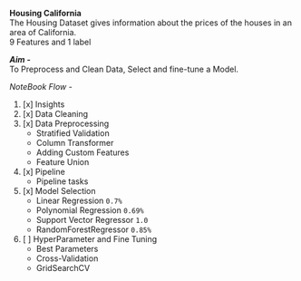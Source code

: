 **Housing California**<br>
	The Housing Dataset gives information about the prices of the houses in an area of California.<br>
  9 Features and 1 label
 
***Aim -***<br>
	To Preprocess and Clean Data, Select and fine-tune a Model.<br>
 
*NoteBook Flow -*
1. [x] Insights
2. [x] Data Cleaning
3. [x] Data Preprocessing
   - Stratified Validation
   - Column Transformer
   - Adding Custom Features
   - Feature Union
4. [x] Pipeline
   - Pipeline tasks
5. [x] Model Selection
   - Linear Regression `0.7%`
   - Polynomial Regression `0.69%`
   - Support Vector Regressor `1.0`
   - RandomForestRegressor `0.85%`
6. [ ] HyperParameter and Fine Tuning
   - Best Parameters
   - Cross-Validation
   - GridSearchCV
